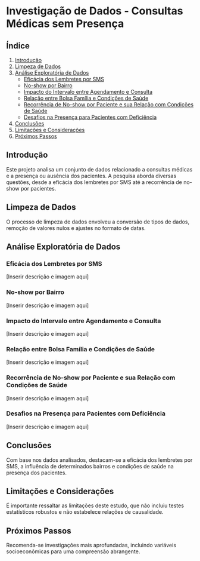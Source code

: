 # Investigação de Dados - Consultas Médicas sem Presença

## Índice
1. [Introdução](#introdução)
2. [Limpeza de Dados](#limpeza-de-dados)
3. [Análise Exploratória de Dados](#análise-exploratória-de-dados)
   - [Eficácia dos Lembretes por SMS](#eficácia-dos-lembretes-por-sms)
   - [No-show por Bairro](#no-show-por-bairro)
   - [Impacto do Intervalo entre Agendamento e Consulta](#impacto-do-intervalo-entre-agendamento-e-consulta)
   - [Relação entre Bolsa Família e Condições de Saúde](#relação-entre-bolsa-família-e-condições-de-saúde)
   - [Recorrência de No-show por Paciente e sua Relação com Condições de Saúde](#recorrência-de-no-show-por-paciente-e-sua-relação-com-condições-de-saúde)
   - [Desafios na Presença para Pacientes com Deficiência](#desafios-na-presença-para-pacientes-com-deficiência)
4. [Conclusões](#conclusões)
5. [Limitações e Considerações](#limitações-e-considerações)
6. [Próximos Passos](#próximos-passos)

## Introdução
Este projeto analisa um conjunto de dados relacionado a consultas médicas e a presença ou ausência dos pacientes. A pesquisa aborda diversas questões, desde a eficácia dos lembretes por SMS até a recorrência de no-show por pacientes.

## Limpeza de Dados
O processo de limpeza de dados envolveu a conversão de tipos de dados, remoção de valores nulos e ajustes no formato de datas.

## Análise Exploratória de Dados
### Eficácia dos Lembretes por SMS
[Inserir descrição e imagem aqui]

### No-show por Bairro
[Inserir descrição e imagem aqui]

### Impacto do Intervalo entre Agendamento e Consulta
[Inserir descrição e imagem aqui]

### Relação entre Bolsa Família e Condições de Saúde
[Inserir descrição e imagem aqui]

### Recorrência de No-show por Paciente e sua Relação com Condições de Saúde
[Inserir descrição e imagem aqui]

### Desafios na Presença para Pacientes com Deficiência
[Inserir descrição e imagem aqui]

## Conclusões
Com base nos dados analisados, destacam-se a eficácia dos lembretes por SMS, a influência de determinados bairros e condições de saúde na presença dos pacientes.

## Limitações e Considerações
É importante ressaltar as limitações deste estudo, que não incluiu testes estatísticos robustos e não estabelece relações de causalidade.

## Próximos Passos
Recomenda-se investigações mais aprofundadas, incluindo variáveis socioeconômicas para uma compreensão abrangente.

